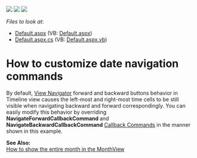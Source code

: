 <!-- default badges list -->
![](https://img.shields.io/endpoint?url=https://codecentral.devexpress.com/api/v1/VersionRange/128546191/11.1.11%2B)
[![](https://img.shields.io/badge/Open_in_DevExpress_Support_Center-FF7200?style=flat-square&logo=DevExpress&logoColor=white)](https://supportcenter.devexpress.com/ticket/details/E4009)
[![](https://img.shields.io/badge/📖_How_to_use_DevExpress_Examples-e9f6fc?style=flat-square)](https://docs.devexpress.com/GeneralInformation/403183)
<!-- default badges end -->
<!-- default file list -->
*Files to look at*:

* [Default.aspx](./CS/WebSite/Default.aspx) (VB: [Default.aspx](./VB/WebSite/Default.aspx))
* [Default.aspx.cs](./CS/WebSite/Default.aspx.cs) (VB: [Default.aspx.vb](./VB/WebSite/Default.aspx.vb))
<!-- default file list end -->
# How to customize date navigation commands


<p>By default, <a href="http://documentation.devexpress.com/#AspNet/CustomDocument3832"><u>View Navigator</u></a> forward and backward buttons behavior in Timeline view causes the left-most and right-most time cells to be still visible when navigating backward and forward correspondingly. You can easily modify this behavior by overriding <strong>NavigateForwardCallbackCommand </strong>and <strong>NavigateBackwardCallbackCommand</strong> <a href="http://documentation.devexpress.com/#AspNet/CustomDocument5462"><u>Callback Commands</u></a> in the manner shown in this example.</p><p><strong>See Also:</strong><br />
<a href="https://www.devexpress.com/Support/Center/p/E497">How to show the entire month in the MonthView</a></p>

<br/>


